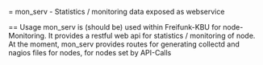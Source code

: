 = mon_serv - Statistics / monitoring data exposed as webservice

== Usage
mon_serv is (should be) used within Freifunk-KBU for node-Monitoring. It provides a restful web api for statistics / monitoring of node.
At the moment, mon_serv provides routes for generating collectd and nagios files for nodes, for nodes set by API-Calls
